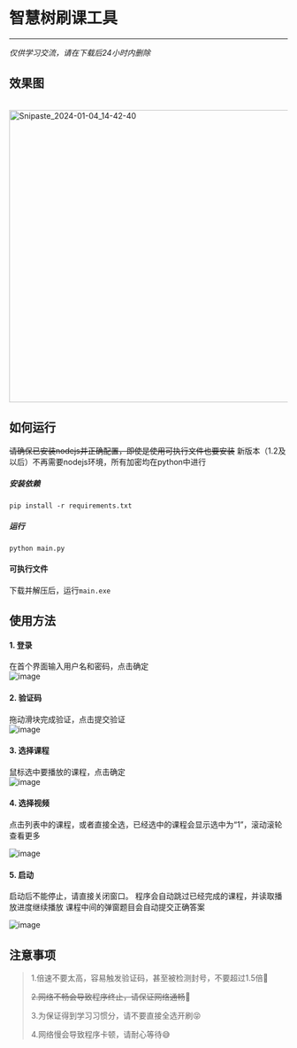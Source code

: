 # 智慧树刷课工具

---

*仅供学习交流，请在下载后24小时内删除*

## 效果图

<br>
<img width="528" alt="Snipaste_2024-01-04_14-42-40" src="https://github.com/qin1127/zhihuishu/assets/125798142/e2a4739c-989f-4783-ae26-7111ece9cafa">

## 如何运行

~~请确保已安装nodejs并正确配置，即使是使用可执行文件也要安装~~
新版本（1.2及以后）不再需要nodejs环境，所有加密均在python中进行

##### 安装依赖

```
pip install -r requirements.txt
```

##### 运行

```
python main.py
```

#### 可执行文件

下载并解压后，运行`main.exe`

## 使用方法

#### 1. 登录

在首个界面输入用户名和密码，点击确定
<br>
![image](https://github.com/qin1127/zhihuishu/assets/125798142/8682f2f9-c25a-445a-a9f4-e7426fe5f757)


#### 2. 验证码

拖动滑块完成验证，点击提交验证
<br>
![image](https://github.com/qin1127/zhihuishu/assets/125798142/32e5dddd-7f40-441e-9c44-56a8476853f2)


#### 3. 选择课程

鼠标选中要播放的课程，点击确定
<br>
![image](https://github.com/qin1127/zhihuishu/assets/125798142/71a53865-6035-46db-901b-fcbfbb2e015b)


#### 4. 选择视频

点击列表中的课程，或者直接全选，已经选中的课程会显示选中为“1”，滚动滚轮查看更多

![image](https://github.com/qin1127/zhihuishu/assets/125798142/9cf9d6fb-3931-4c9c-9049-4c6df84bc7f3)


#### 5. 启动

启动后不能停止，请直接关闭窗口。
程序会自动跳过已经完成的课程，并读取播放进度继续播放
课程中间的弹窗题目会自动提交正确答案

![image](https://github.com/qin1127/zhihuishu/assets/125798142/b240487b-34ef-4f44-9558-556024dc2a03)


## 注意事项

> 1.倍速不要太高，容易触发验证码，甚至被检测封号，不要超过1.5倍🤔
> 
> ~~2.网络不畅会导致程序终止，请保证网络通畅~~🧐
> 
> 3.为保证得到学习习惯分，请不要直接全选开刷😝
> 
> 4.网络慢会导致程序卡顿，请耐心等待😅





